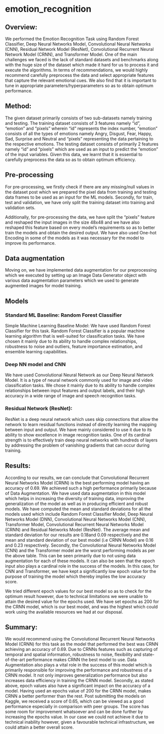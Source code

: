 # emotion_recognition

## Overview:
We performed the Emotion Recognition Task using Random Forest Classifier, Deep Neural Networks Model, Convolutional Neural Networks (CNN), Residual Network Model (ResNet), Convolutional Recurrent Neural Network Model (CRNN), and Transformer Model. One of the main challenges we faced is the lack of standard datasets and benchmarks along with the huge size of the dataset which made it hard for us to process it and execute the algorithms. In terms of recommendations, we would highly recommend carefully preprocess the data and select appropriate features that capture the relevant emotional cues. We also find that it is important to tune in appropriate parameters/hyperparameters so as to obtain optimum performance.

## Method:
The given dataset primarily consists of two sub-datasets namely training and testing. The training dataset consists of 3 features namely “id”, “emotion” and “pixels” wherein “id” represents the index number, “emotion” consists of all the types of emotions namely Angry, Disgust, Fear, Happy, Sad, Surprise and Neutral and “pixels” representing the data pertaining to the respective emotions. The testing dataset consists of primarily 2 features namely “id” and “pixels” which are used as an input to predict the “emotion” of the input variables. Given this data, we learnt that it is essential to carefully preprocess the data so as to obtain optimum efficiency.

## Pre-processing
For pre-processing, we firstly check if there are any missing/null values in the dataset post which we prepared the pixel data from training and testing data frames to be used as an input for the ML models. Secondly, for train, test and validation, we have only split the training dataset into training and validation sets.

Additionally, for pre-processing the data, we have split the “pixels” feature and reshaped the input images in the size 48x48 and we have also reshaped this feature based on every model’s requirements so as to better train the models and obtain the desired output. We have also used One-hot Encoding in some of the models as it was necessary for the model to improve its performance.

## Data augmentation
Moving on, we have implemented data augmentation for our preprocessing which we executed by setting up an Image Data Generator object with various data augmentation parameters which we used to generate augmented images for model training.

## Models
### Standard ML Baseline: Random Forest Classifier
Simple Machine Learning Baseline Model: We have used Random Forest Classifier for this task. Random Forest Classifier is a popular machine learning algorithm that is well-suited for classification tasks. We have chosen it mainly due to its ability to handle complex relationships, robustness to noise and outliers, feature importance estimation, and ensemble learning capabilities.

### Deep NN model and CNN
We have used Convolutional Neural Network as our Deep Neural Network Model. It is a type of neural network commonly used for image and video classification tasks. We chose it mainly due to its ability to handle complex relationships between input features and output labels, and their high accuracy in a wide range of image and speech recognition tasks.

### Residual Network (ResNet):
ResNet is a deep neural network which uses skip connections that allow the network to learn residual functions instead of directly learning the mapping between input and output. We have mainly considered to use it due to its ability to show excellence in image recognition tasks. One of its cardinal strength is to effectively train deep neural networks with hundreds of layers by addressing the problem of vanishing gradients that can occur during training.

## Results:
According to our results, we can conclude that Convolutional Recurrent Neural Networks Model (CRNN) is the best performing model having an accuracy of 0.69. We achieved such a high performance primarily because of Data Augmentation. We have used data augmentation in this model which helps in increasing the diversity of training data, improving the generalization of the model as well as in producing efficient and robust models. We have computed the mean and standard deviations for all the models used which include Random Forest Classifier Model, Deep Neural Networks Model (DNN), Convolutional Neural Networks Model (CNN), Transformer Model, Convolutional Recurrent Neural Networks Model (CRNN) and Residual Networks Model (ResNet). The average mean and standard deviation for our results are 0.18and 0.09 respectively and the mean and standard deviation of our best model (i.e CRNN Model) are 0.16 and 0.23 respectively. Secondly, the Convolutional Neural Networks Model (CNN) and the Transformer model are the worst performing models as per the above table. This can be seen primarily due to not using data augmentation for each of these models. It can also be seen that the epoch input also plays a cardinal role in the success of the models. In this case, for CNN and Transformer, we have kept a significantly low epoch value for the purpose of training the model which thereby implies the low accuracy score.

We tried different epoch values for our best model so as to check for the optimum result however, due to technical limitations we were unable to attain the desired value for the epochs used. We have set epochs as 200 for the CRNN model, which is our best model, and was the highest which could work using the available resources we had at our disposal.

## Summary:
We would recommend using the Convolutional Recurrent Neural Networks Model (CRNN) for this task as the model that performed the best was CRNN achieving an accuracy of 0.69. Due to CRNNs features such as capturing of temporal and spatial information, robustness to noise, flexibility and state-of-the-art performance makes CRNN the best model to use. Data Augmentation also plays a vital role in the success of this model which is primarily responsible for improving the performance and robustness of a CRNN model. It not only improves generalization performance but also increases data efficiency in training the CRNN model. Secondly, as stated above, epoch values also have a significant impact on the accuracy of a model. Having used an epochs value of 200 for the CRNN model, makes CRNN a better performer than the rest.
Post submitting the models on Kaggle, we received a score of 0.65, which can be viewed as a good performance especially in comparison with peer groups. The score has some room for improvement whatsoever and can be done further by increasing the epochs value. In our case we could not achieve it due to technical inability however, given a favourable technical infrastructure, we could attain a better overall score.
